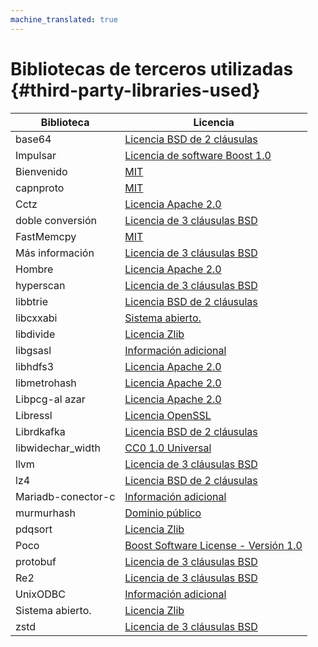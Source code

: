 ```yaml
---
machine_translated: true
---
```


# Bibliotecas de terceros utilizadas {#third-party-libraries-used}

| Biblioteca         | Licencia                                                                                                                                         |
|--------------------|--------------------------------------------------------------------------------------------------------------------------------------------------|
| base64             | [Licencia BSD de 2 cláusulas](https://github.com/aklomp/base64/blob/a27c565d1b6c676beaf297fe503c4518185666f7/LICENSE)                            |
| Impulsar           | [Licencia de software Boost 1.0](https://github.com/ClickHouse-Extras/boost-extra/blob/6883b40449f378019aec792f9983ce3afc7ff16e/LICENSE_1_0.txt) |
| Bienvenido         | [MIT](https://github.com/google/brotli/blob/master/LICENSE)                                                                                      |
| capnproto          | [MIT](https://github.com/capnproto/capnproto/blob/master/LICENSE)                                                                                |
| Cctz               | [Licencia Apache 2.0](https://github.com/google/cctz/blob/4f9776a310f4952454636363def82c2bf6641d5f/LICENSE.txt)                                  |
| doble conversión   | [Licencia de 3 cláusulas BSD](https://github.com/google/double-conversion/blob/cf2f0f3d547dc73b4612028a155b80536902ba02/LICENSE)                 |
| FastMemcpy         | [MIT](https://github.com/ClickHouse/ClickHouse/blob/master/libs/libmemcpy/impl/LICENSE)                                                          |
| Más información    | [Licencia de 3 cláusulas BSD](https://github.com/google/googletest/blob/master/LICENSE)                                                          |
| Hombre             | [Licencia Apache 2.0](https://github.com/uber/h3/blob/master/LICENSE)                                                                            |
| hyperscan          | [Licencia de 3 cláusulas BSD](https://github.com/intel/hyperscan/blob/master/LICENSE)                                                            |
| libbtrie           | [Licencia BSD de 2 cláusulas](https://github.com/ClickHouse/ClickHouse/blob/master/contrib/libbtrie/LICENSE)                                     |
| libcxxabi          | [Sistema abierto.](https://github.com/ClickHouse/ClickHouse/blob/master/libs/libglibc-compatibility/libcxxabi/LICENSE.TXT)                       |
| libdivide          | [Licencia Zlib](https://github.com/ClickHouse/ClickHouse/blob/master/contrib/libdivide/LICENSE.txt)                                              |
| libgsasl           | [Información adicional](https://github.com/ClickHouse-Extras/libgsasl/blob/3b8948a4042e34fb00b4fb987535dc9e02e39040/LICENSE)                     |
| libhdfs3           | [Licencia Apache 2.0](https://github.com/ClickHouse-Extras/libhdfs3/blob/bd6505cbb0c130b0db695305b9a38546fa880e5a/LICENSE.txt)                   |
| libmetrohash       | [Licencia Apache 2.0](https://github.com/ClickHouse/ClickHouse/blob/master/contrib/libmetrohash/LICENSE)                                         |
| Libpcg-al azar     | [Licencia Apache 2.0](https://github.com/ClickHouse/ClickHouse/blob/master/contrib/libpcg-random/LICENSE-APACHE.txt)                             |
| Libressl           | [Licencia OpenSSL](https://github.com/ClickHouse-Extras/ssl/blob/master/COPYING)                                                                 |
| Librdkafka         | [Licencia BSD de 2 cláusulas](https://github.com/edenhill/librdkafka/blob/363dcad5a23dc29381cc626620e68ae418b3af19/LICENSE)                      |
| libwidechar\_width | [CC0 1.0 Universal](https://github.com/ClickHouse/ClickHouse/blob/master/libs/libwidechar_width/LICENSE)                                         |
| llvm               | [Licencia de 3 cláusulas BSD](https://github.com/ClickHouse-Extras/llvm/blob/163def217817c90fb982a6daf384744d8472b92b/llvm/LICENSE.TXT)          |
| lz4                | [Licencia BSD de 2 cláusulas](https://github.com/lz4/lz4/blob/c10863b98e1503af90616ae99725ecd120265dfb/LICENSE)                                  |
| Mariadb-conector-c | [Información adicional](https://github.com/ClickHouse-Extras/mariadb-connector-c/blob/3.1/COPYING.LIB)                                           |
| murmurhash         | [Dominio público](https://github.com/ClickHouse/ClickHouse/blob/master/contrib/murmurhash/LICENSE)                                               |
| pdqsort            | [Licencia Zlib](https://github.com/ClickHouse/ClickHouse/blob/master/contrib/pdqsort/license.txt)                                                |
| Poco               | [Boost Software License - Versión 1.0](https://github.com/ClickHouse-Extras/poco/blob/fe5505e56c27b6ecb0dcbc40c49dc2caf4e9637f/LICENSE)          |
| protobuf           | [Licencia de 3 cláusulas BSD](https://github.com/ClickHouse-Extras/protobuf/blob/12735370922a35f03999afff478e1c6d7aa917a4/LICENSE)               |
| Re2                | [Licencia de 3 cláusulas BSD](https://github.com/google/re2/blob/7cf8b88e8f70f97fd4926b56aa87e7f53b2717e0/LICENSE)                               |
| UnixODBC           | [Información adicional](https://github.com/ClickHouse-Extras/UnixODBC/tree/b0ad30f7f6289c12b76f04bfb9d466374bb32168)                             |
| Sistema abierto.   | [Licencia Zlib](https://github.com/ClickHouse-Extras/zlib-ng/blob/develop/LICENSE.md)                                                            |
| zstd               | [Licencia de 3 cláusulas BSD](https://github.com/facebook/zstd/blob/dev/LICENSE)                                                                 |
